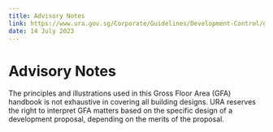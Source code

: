 ```yaml
---
title: Advisory Notes
link: https://www.ura.gov.sg/Corporate/Guidelines/Development-Control/gross-floor-area/GFA/Advisory-Notes
date: 14 July 2023
---
```


# Advisory Notes

The principles and illustrations used in this Gross Floor Area (GFA) handbook is not exhaustive in covering all building designs. URA reserves the right to interpret GFA matters based on the specific design of a development proposal, depending on the merits of the proposal.


